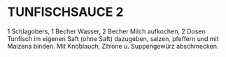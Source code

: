 # TUNFISCHSAUCE 2

1 Schlagobers, 1 Becher Wasser, 2 Becher Milch aufkochen, 2 Dosen
Tunfisch im eigenen Saft (ohne Saft) dazugeben, salzen, pfeffern und mit
Maizena binden. Mit Knoblauch, Zitrone u. Suppengewürz abschmecken.

